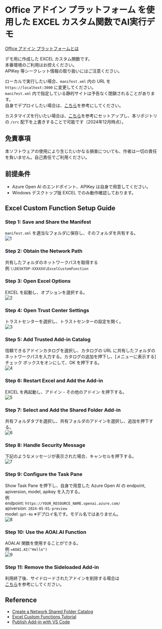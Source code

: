 # Office アドイン プラットフォーム を使用した EXCEL カスタム関数でAI実行デモ

[Office アドイン プラットフォームとは](https://learn.microsoft.com/ja-jp/office/dev/add-ins/overview/office-add-ins)

デモ用に作成した EXCEL カスタム関数です。  
本番環境のご利用はお控えください。  
APIKey 等シークレット情報の取り扱いにはご注意ください。

ローカルで実行したい場合、`manifest.xml` 内の URL を `https://localhost:3000` に変更してください。  
`manifest.xml` 内で指定している静的サイトは予告なく閉鎖されることがあります。  
自身でデプロイしたい場合は、[こちら](https://learn.microsoft.com/ja-jp/office/dev/add-ins/publish/publish-add-in-vs-code)を参考にしてください。

カスタマイズを行いたい場合は、[こちら](https://learn.microsoft.com/ja-jp/office/dev/add-ins/tutorials/excel-tutorial-create-custom-functions?tabs=excel-windows)を参考にセットアップし、本リポジトリの `/src` 配下を上書きすることで可能です（2024年12月時点）。

## 免責事項

本ソフトウェアの使用により生じたいかなる損害についても、作者は一切の責任を負いません。自己責任でご利用ください。

## 前提条件

- Azure Open AI のエンドポイント、APIKey は自身で用意してください。
- Windows デスクトップ版 EXCEL でのみ動作確認しております。

## Excel Custom Function Setup Guide

### Step 1: Save and Share the Manifest
`manifest.xml` を適当なフォルダに保存し、そのフォルダを共有する。  
![1](images/1.png)

### Step 2: Obtain the Network Path
共有したフォルダのネットワークパスを取得する  
例 `\\DESKTOP-XXXXXX\ExcelCustomFunction`

### Step 3: Open Excel Options
EXCEL を起動し、オプションを選択する。  
![2](images/2.png)

### Step 4: Open Trust Center Settings
トラストセンターを選択し、トラストセンターの設定を開く。  
![3](images/3.png)

### Step 5: Add Trusted Add-in Catalog
信頼できるアドインカタログを選択し、カタログの URL に共有したフォルダのネットワークパスを入力する。カタログの追加を押下し、[メニューに表示する] チェック ボックスをオンにして、OK を押下する。  
![4](images/4.png)

### Step 6: Restart Excel and Add the Add-in
EXCEL を再起動し、アドイン - その他のアドイン を押下する。  
![5](images/5.png)

### Step 7: Select and Add the Shared Folder Add-in
共有フォルダタブを選択し、共有フォルダのアドインを選択し、追加を押下する。  
![6](images/6.png)

### Step 8: Handle Security Message
下記のようなメッセージが表示された場合、キャンセルを押下する。  
![7](images/7.png)

### Step 9: Configure the Task Pane
Show Task Pane を押下し、自身で用意した Azure Open AI の endpoint, apiversion, model, apikey を入力する。  
例  
endpoint: `https://YOUR_RESOURCE_NAME.openai.azure.com/`  
apiversion: `2024-05-01-preview`  
model: `gpt-4o` ※デプロイ名です。モデル名ではありません。  
![8](images/8.png)

### Step 10: Use the AOAI.AI Function
AOAI.AI 関数を使用することができる。  
例 `=AOAI.AI("Hello")`  
![9](images/9.png)

### Step 11: Remove the Sideloaded Add-in
利用終了後、サイドロードされたアドインを削除する場合は  
[こちら](https://learn.microsoft.com/ja-jp/office/dev/add-ins/testing/create-a-network-shared-folder-catalog-for-task-pane-and-content-add-ins#remove-a-sideloaded-add-in)を参考にしてください。

## Reference

- [Create a Network Shared Folder Catalog](https://learn.microsoft.com/ja-jp/office/dev/add-ins/testing/create-a-network-shared-folder-catalog-for-task-pane-and-content-add-ins#share-a-folder)
- [Excel Custom Functions Tutorial](https://learn.microsoft.com/ja-jp/office/dev/add-ins/tutorials/excel-tutorial-create-custom-functions?tabs=excel-windows)
- [Publish Add-in with VS Code](https://learn.microsoft.com/ja-jp/office/dev/add-ins/publish/publish-add-in-vs-code)
